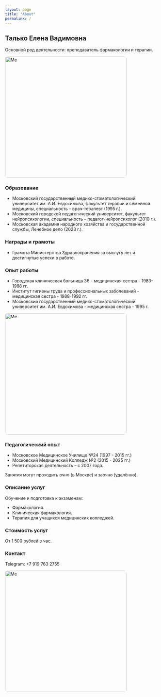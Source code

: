 ```yaml
---
layout: page
title: "About"
permalink: /
---
```


## Талько Елена Вадимовна

Основной род деятельности: преподаватель фармакологии и терапии.

<img src="{{ '/assets/img/proto_job.jpg' | relative_url }}" alt="Me" width="400" style="border-radius:8px;">

### Образование
* Московский государственный медико-стоматологический университет им. А.И. Евдокимова, факультет терапии и семейной медицины, специальность – врач-терапевт (1995 г.).
* Московский городской педагогический университет, факультет нейропсихологии, специальность – педагог-нейропсихолог (2010 г.).
* Московская академия народного хозяйства и государственной службы, Лечебное дело (2023 г.).

### Награды и грамоты
* Грамота Министерства Здравоохранения за выслугу лет и достигнутые успехи в работе.

### Опыт работы

* Городская клиническая больница 36 - медицинская сестра  - 1983-1988 гг.
* Институт гигиены труда и профессиональных заболеваний - медицинская сестра - 1988-1992 гг.
* Московский государственный медико-стоматологический университет им. А.И. Евдокимова - медицинская сестра - 1995 г. 

<img src="{{ '/assets/img/in_uni.jpg' | relative_url }}" alt="Me" width="400" style="border-radius:8px;">

### Педагогический опыт

* Московское Медицинское Училище №24 (1997 - 2015 гг.)
* Московский Медицинский Колледж №2 (2015 - 2025 гг.)
* Репетиторская деятельность – с 2007 года.

Занятия могут проходить очно (в Москве) и заочно (удалённо).

### Описание услуг
Обучение и подготовка к экзаменам:
* Фармакология.
* Клиническая фармакология.
* Терапия для учащихся медицинских колледжей.

### Стоимость услуг
От 1 500 рублей в час.

### Контакт
Telegram: +7 919 763 2755


<img src="{{ '/assets/img/photo_from_beograd.jpg' | relative_url }}" alt="Me" width="400" style="border-radius:8px;">

